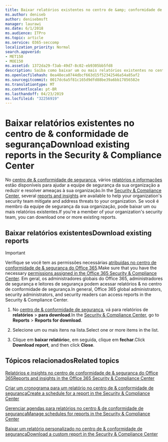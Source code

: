 ```yaml
---
title: Baixar relatórios existentes no centro de &amp; conformidade de segurança
ms.author: deniseb
author: denisebmsft
manager: laurawi
ms.date: 6/1/2018
ms.audience: ITPro
ms.topic: article
ms.service: O365-seccomp
localization_priority: Normal
search.appverid:
- MET150
- MOE150
ms.assetid: 1372da29-f3ab-49d7-8c02-eb9305bb5fd8
description: Saiba como baixar um ou mais relatórios existentes no centro de conformidade &amp; de segurança.
ms.openlocfilehash: 0ea48eca0744dbcf663d15f52342546a54a85af2
ms.sourcegitcommit: 0017dc6a5f81c165d9dfd88be39a6bb17856582e
ms.translationtype: MT
ms.contentlocale: pt-BR
ms.lasthandoff: 04/23/2019
ms.locfileid: "32256919"
---
```

# <a name="download-existing-reports-in-the-security-amp-compliance-center"></a><span data-ttu-id="5f1d6-103">Baixar relatórios existentes no centro de &amp; conformidade de segurança</span><span class="sxs-lookup"><span data-stu-id="5f1d6-103">Download existing reports in the Security &amp; Compliance Center</span></span>

<span data-ttu-id="5f1d6-104">No [centro de &amp; conformidade de segurança](https://protection.office.com), vários [relatórios e informações](reports-and-insights-in-security-and-compliance.md) estão disponíveis para ajudar a equipe de segurança da sua organização a reduzir e resolver ameaças à sua organização.</span><span class="sxs-lookup"><span data-stu-id="5f1d6-104">In the [Security &amp; Compliance Center](https://protection.office.com), several [reports and insights](reports-and-insights-in-security-and-compliance.md) are available to help your organization's security team mitigate and address threats to your organization.</span></span> <span data-ttu-id="5f1d6-105">Se você é membro da equipe de segurança da sua organização, pode baixar um ou mais relatórios existentes.</span><span class="sxs-lookup"><span data-stu-id="5f1d6-105">If you're a member of your organization's security team, you can download one or more existing reports.</span></span> 
  
## <a name="download-existing-reports"></a><span data-ttu-id="5f1d6-106">Baixar relatórios existentes</span><span class="sxs-lookup"><span data-stu-id="5f1d6-106">Download existing reports</span></span>

> [!IMPORTANT]
> <span data-ttu-id="5f1d6-107">Verifique se você tem as permissões necessárias [atribuídas no centro de conformidade de &amp; segurança do Office 365](permissions-in-the-security-and-compliance-center.md).</span><span class="sxs-lookup"><span data-stu-id="5f1d6-107">Make sure that you have the necessary [permissions assigned in the Office 365 Security &amp; Compliance Center](permissions-in-the-security-and-compliance-center.md).</span></span> <span data-ttu-id="5f1d6-108">Em geral, os administradores globais do Office 365, administradores de segurança e leitores de segurança podem acessar relatórios &amp; no centro de conformidade de segurança.</span><span class="sxs-lookup"><span data-stu-id="5f1d6-108">In general, Office 365 global administrators, security administrators, and security readers can access reports in the Security &amp; Compliance Center.</span></span> 
  
1. <span data-ttu-id="5f1d6-109">No [centro de &amp; conformidade de segurança](https://protection.office.com), vá para relatórios de **relatórios** \> **para download**.</span><span class="sxs-lookup"><span data-stu-id="5f1d6-109">In the [Security &amp; Compliance Center](https://protection.office.com), go to **Reports** \> **Reports for download**.</span></span>
    
2. <span data-ttu-id="5f1d6-110">Selecione um ou mais itens na lista.</span><span class="sxs-lookup"><span data-stu-id="5f1d6-110">Select one or more items in the list.</span></span>
    
3. <span data-ttu-id="5f1d6-111">Clique em **baixar relatório**e, em seguida, clique em **fechar**.</span><span class="sxs-lookup"><span data-stu-id="5f1d6-111">Click **Download report**, and then click **Close**.</span></span>
    
## <a name="related-topics"></a><span data-ttu-id="5f1d6-112">Tópicos relacionados</span><span class="sxs-lookup"><span data-stu-id="5f1d6-112">Related topics</span></span>

[<span data-ttu-id="5f1d6-113">Relatórios e insights no centro de conformidade de &amp; segurança do Office 365</span><span class="sxs-lookup"><span data-stu-id="5f1d6-113">Reports and insights in the Office 365 Security &amp; Compliance Center</span></span>](reports-and-insights-in-security-and-compliance.md)
  
[<span data-ttu-id="5f1d6-114">Criar um cronograma para um relatório no centro de &amp; conformidade de segurança</span><span class="sxs-lookup"><span data-stu-id="5f1d6-114">Create a schedule for a report in the Security &amp; Compliance Center</span></span>](create-a-schedule-for-a-report.md)
  
[<span data-ttu-id="5f1d6-115">Gerenciar agendas para relatórios no centro &amp; de conformidade de segurança</span><span class="sxs-lookup"><span data-stu-id="5f1d6-115">Manage schedules for reports in the Security &amp; Compliance Center</span></span>](manage-schedules-for-multiple-reports.md)
  
[<span data-ttu-id="5f1d6-116">Baixar um relatório personalizado no centro de &amp; conformidade de segurança</span><span class="sxs-lookup"><span data-stu-id="5f1d6-116">Download a custom report in the Security &amp; Compliance Center</span></span>](set-up-and-download-a-custom-report.md)
  


